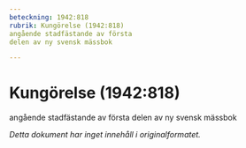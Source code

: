 ```yaml
---
beteckning: 1942:818
rubrik: Kungörelse (1942:818)
angående stadfästande av första
delen av ny svensk mässbok

---
```

# Kungörelse (1942:818)
angående stadfästande av första
delen av ny svensk mässbok

*Detta dokument har inget innehåll i originalformatet.*